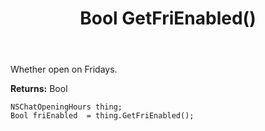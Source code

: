 ﻿---
uid: crmscript_ref_NSChatOpeningHours_GetFriEnabled
title: Bool GetFriEnabled()
intellisense: NSChatOpeningHours.GetFriEnabled
keywords: NSChatOpeningHours, GetFriEnabled
so.topic: reference
---

Whether open on Fridays.

**Returns:** Bool


```crmscript
NSChatOpeningHours thing;
Bool friEnabled  = thing.GetFriEnabled();
```



